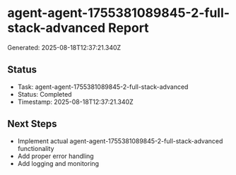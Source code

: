 # agent-agent-1755381089845-2-full-stack-advanced Report

Generated: 2025-08-18T12:37:21.340Z

## Status
- Task: agent-agent-1755381089845-2-full-stack-advanced
- Status: Completed
- Timestamp: 2025-08-18T12:37:21.340Z

## Next Steps
- Implement actual agent-agent-1755381089845-2-full-stack-advanced functionality
- Add proper error handling
- Add logging and monitoring
